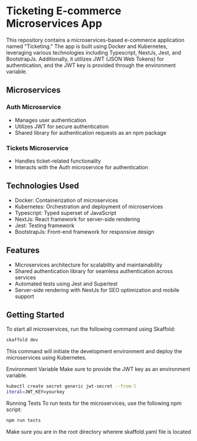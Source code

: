 # Ticketing E-commerce Microservices App

This repository contains a microservices-based e-commerce application named "Ticketing." The app is built using Docker and Kubernetes, leveraging various technologies including Typescript, NextJs, Jest, and BootstrapJs. Additionally, it utilizes JWT (JSON Web Tokens) for authentication, and the JWT key is provided through the environment variable.

## Microservices

### Auth Microservice
- Manages user authentication
- Utilizes JWT for secure authentication
- Shared library for authentication requests as an npm package

### Tickets Microservice
- Handles ticket-related functionality
- Interacts with the Auth microservice for authentication

## Technologies Used
- Docker: Containerization of microservices
- Kubernetes: Orchestration and deployment of microservices
- Typescript: Typed superset of JavaScript
- NextJs: React framework for server-side rendering
- Jest: Testing framework
- BootstrapJs: Front-end framework for responsive design

## Features
- Microservices architecture for scalability and maintainability
- Shared authentication library for seamless authentication across services
- Automated tests using Jest and Supertest
- Server-side rendering with NextJs for SEO optimization and mobile support

## Getting Started
To start all microservices, run the following command using Skaffold:
```bash
skaffold dev
```

This command will initiate the development environment and deploy the microservices using Kubernetes.

Environment Variable
Make sure to provide the JWT key as an environment variable.
```bash
kubectl create secret generic jwt-secret --from-l
iteral=JWT_KEY=yourkey
```

Running Tests
To run tests for the microservices, use the following npm script:
```bash
npm run tests
```
Make sure you are in the root directory wherere skaffold.yaml file is located
